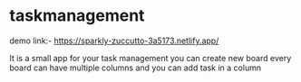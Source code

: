 # taskmanagement

demo link:- https://sparkly-zuccutto-3a5173.netlify.app/

It is a small app for your task management you can create new board every board can have multiple columns and you can add task in a column
